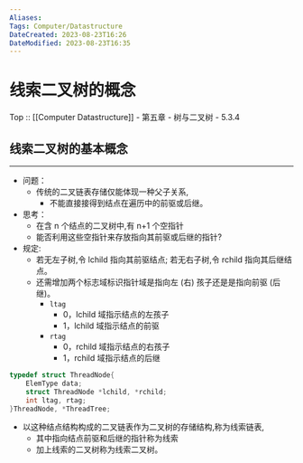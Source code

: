 ```yaml
---
Aliases: 
Tags: Computer/Datastructure 
DateCreated: 2023-08-23T16:26
DateModified: 2023-08-23T16:35
---
```

# 线索二叉树的概念

Top :: [[Computer Datastructure]] - 第五章 - 树与二叉树 - 5.3.4

## 线索二叉树的基本概念
---
- 问题：
	- 传统的二叉链表存储仅能体现一种父子关系,
		- 不能直接接得到结点在遍历中的前驱或后继。
- 思考：
	- 在含 n 个结点的二叉树中,有 n+1 个空指针
	- 能否利用这些空指针来存放指向其前驱或后继的指针?
- 规定:
	- 若无左子树,令 lchild 指向其前驱结点; 若无右子树,令 rchild 指向其后继结点。
	- 还需增加两个标志域标识指针域是指向左 (右) 孩子还是是指向前驱 (后继)。
		- `ltag`
			- 0，lchild 域指示结点的左孩子
			- 1，lchild 域指示结点的前驱
		- `rtag`
			- 0，rchild 域指示结点的右孩子
			- 1，rchild 域指示结点的后继

```cpp
typedef struct ThreadNode{
	ElemType data;
	struct ThreadNode *lchild, *rchild;
	int ltag, rtag;
}ThreadNode, *ThreadTree;
```

- 以这种结点结构构成的二叉链表作为二叉树的存储结构,称为线索链表,
	- 其中指向结点前驱和后继的指针称为线索
	- 加上线索的二叉树称为线索二叉树。
